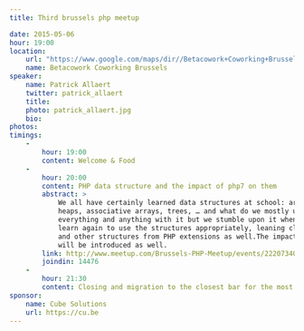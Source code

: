 ```yaml
---
title: Third brussels php meetup

date: 2015-05-06
hour: 19:00
location:
    url: "https://www.google.com/maps/dir//Betacowork+Coworking+Brussels:+more+than+a+shared+office+or+business+center,+Rue+des+P%C3%A8res+Blancs+4,+1040+Brussel/@50.8361925,4.3846545,15z/data=!4m13!1m4!3m3!1s0x47c3c4b5c22df6af:0xa4ef418da17d1e1a!2sBetacowork+Coworking+Brussels:+more+than+a+shared+office+or+business+center!3b1!4m7!1m0!1m5!1m1!1s0x47c3c4b5c22df6af:0xa4ef418da17d1e1a!2m2!1d4.400252!2d50.826775?hl=en"
    name: Betacowork Coworking Brussels
speaker: 
    name: Patrick Allaert
    twitter: patrick_allaert
    title:
    photo: patrick_allaert.jpg
    bio:
photos: 
timings:
    - 
        hour: 19:00
        content: Welcome & Food
    - 
        hour: 20:00
        content: PHP data structure and the impact of php7 on them
        abstract: > 
            We all have certainly learned data structures at school: arrays, lists, sets, stacks, queues (LIFO/FIFO), 
            heaps, associative arrays, trees, … and what do we mostly use in PHP? The “array”! In most cases, we do 
            everything and anything with it but we stumble upon it when profiling code.During this session, we’ll 
            learn again to use the structures appropriately, leaning closer on the way to employ arrays, the SPL 
            and other structures from PHP extensions as well.The impact that PHP 7 should have on data structures 
            will be introduced as well.
        link: http://www.meetup.com/Brussels-PHP-Meetup/events/222073409/
        joindin: 14476
    - 
        hour: 21:30
        content: Closing and migration to the closest bar for the most motivated
sponsor:
    name: Cube Solutions
    url: https://cu.be
---
```


